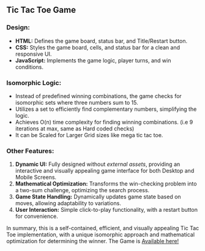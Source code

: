 ## Tic Tac Toe Game

### Design:
- **HTML:** Defines the game board, status bar, and Title/Restart button.
- **CSS:** Styles the game board, cells, and status bar for a clean and responsive UI.
- **JavaScript:** Implements the game logic, player turns, and win conditions.

### Isomorphic Logic:
- Instead of predefined winning combinations, the game checks for isomorphic sets where three numbers sum to 15.
- Utilizes a set to efficiently find complementary numbers, simplifying the logic.
- Achieves O(n) time complexity for finding winning combinations. (i.e 9 iterations at max, same as Hard coded checks)
- It can be Scaled for Larger Grid sizes like mega tic tac toe.

### Other Features:
1. **Dynamic UI:** Fully designed without *external assets*, providing an interactive and visually appealing game interface for both Desktop and Mobile Screens.
2. **Mathematical Optimization:** Transforms the win-checking problem into a two-sum challenge, optimizing the search process.
3. **Game State Handling:** Dynamically updates game state based on moves, allowing adaptability to variations.
4. **User Interaction:** Simple click-to-play functionality, with a restart button for convenience.

In summary, this is a self-contained, efficient, and visually appealing Tic Tac Toe implementation, with a unique isomorphic approach and mathematical optimization for determining the winner. The Game is [Available here!](https://nasheethahmeda.github.io/Tic-Tac-Toe-Game)
